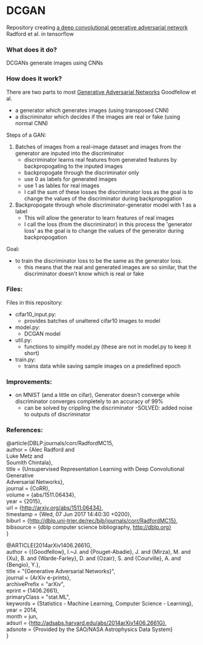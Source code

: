 # DCGAN
Repository creating [a deep convolutional generative adversarial network](https://arxiv.org/pdf/1511.06434.pdf) Radford et al. in tensorflow

### What does it do?
DCGANs generate images using CNNs

### How does it work?
There are two parts to most [Generative Adversarial Networks](https://arxiv.org/pdf/1406.2661.pdf) Goodfellow et al.
- a generator which generates images (using transposed CNN)
- a discriminator which decides if the images are real or fake (using normal CNN)   

Steps of a GAN:
1. Batches of images from a real-image dataset and images from the generator are inputed into the discriminator
	- discriminator learns real features from generated features by backpropogating to the inputed images
	- backpropogate through the discriminator only
	- use 0 as labels for generated images
	- use 1 as lables for real images
	- I call the sum of these losses the discriminator loss as the goal is to change the values of the discriminator during backpropogation
2. Backpropogate through whole discriminator-generator model with 1 as a label
	- This will allow the generator to learn features of real images 
	- I call the loss (from the discriminator) in this process the 'generator loss' as the goal is to change the values of the generator during backpropogation

Goal:
- to train the discriminator loss to be the same as the generator loss.
	- this means that the real and generated images are so similar, that the discriminator doesn't know which is real or fake

### Files:
Files in this repository:
- cifar10_input.py:
	- provides batches of unaltered cifar10 images to model
- model.py:
	- DCGAN model
- util.py:
	- functions to simplify model.py (these are not in model.py to keep it short)
- train.py:
	- trains data while saving sample images on a predefined epoch
### Improvements:
- on MNIST (and a little on cifar), Generator doesn't converge while discriminator converges completely to an accuracy of 99%
	- can be solved by crippling the discriminator
	-SOLVED: added noise to outputs of discriminator

### References:
@article{DBLP:journals/corr/RadfordMC15,   
  author    = {Alec Radford and   
               Luke Metz and   
               Soumith Chintala},   
  title     = {Unsupervised Representation Learning with Deep Convolutional Generative   
               Adversarial Networks},  
  journal   = {CoRR},   
  volume    = {abs/1511.06434},  
  year      = {2015},   
  url       = {http://arxiv.org/abs/1511.06434},   
  timestamp = {Wed, 07 Jun 2017 14:40:30 +0200},   
  biburl    = {http://dblp.uni-trier.de/rec/bib/journals/corr/RadfordMC15},   
  bibsource = {dblp computer science bibliography, http://dblp.org}   
}   


@ARTICLE{2014arXiv1406.2661G,   
   author = {{Goodfellow}, I.~J. and {Pouget-Abadie}, J. and {Mirza}, M. and    
	{Xu}, B. and {Warde-Farley}, D. and {Ozair}, S. and {Courville}, A. and    
	{Bengio}, Y.},   
    title = "{Generative Adversarial Networks}",   
  journal = {ArXiv e-prints},   
archivePrefix = "arXiv",    
   eprint = {1406.2661},   
 primaryClass = "stat.ML",   
 keywords = {Statistics - Machine Learning, Computer Science - Learning},   
     year = 2014,   
    month = jun,   
   adsurl = {http://adsabs.harvard.edu/abs/2014arXiv1406.2661G},   
  adsnote = {Provided by the SAO/NASA Astrophysics Data System}   
}   

